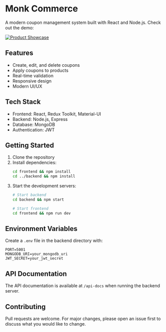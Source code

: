 # Monk Commerce

A modern coupon management system built with React and Node.js. Check out the demo:

[![Product Showcase](https://img.youtube.com/vi/J9yQY0IvKgI/0.jpg)](https://www.youtube.com/watch?v=J9yQY0IvKgI)

## Features

- Create, edit, and delete coupons
- Apply coupons to products
- Real-time validation
- Responsive design
- Modern UI/UX

## Tech Stack

- Frontend: React, Redux Toolkit, Material-UI
- Backend: Node.js, Express
- Database: MongoDB
- Authentication: JWT

## Getting Started

1. Clone the repository
2. Install dependencies:
   ```bash
   cd frontend && npm install
   cd ../backend && npm install
   ```
3. Start the development servers:
   ```bash
   # Start backend
   cd backend && npm start
   
   # Start frontend
   cd frontend && npm run dev
   ```

## Environment Variables

Create a `.env` file in the backend directory with:
```
PORT=5001
MONGODB_URI=your_mongodb_uri
JWT_SECRET=your_jwt_secret
```

## API Documentation

The API documentation is available at `/api-docs` when running the backend server.

## Contributing

Pull requests are welcome. For major changes, please open an issue first to discuss what you would like to change.
